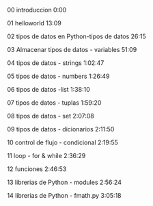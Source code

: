 00	introduccion                              	 0:00

01	helloworld	                                13:09

02	tipos de datos en Python-tipos de datos	    26:15

03	Almacenar tipos de datos - variables	      51:09

04	tipos de datos - strings	                1:02:47

05	tipos de datos - numbers	                1:26:49

06	tipos de datos -list	                    1:38:10

07	tipos de datos - tuplas	                  1:59:20

08	tipos de datos - set	                    2:07:08

09	tipos de datos - dicionarios	            2:11:50

10	control de flujo - condicional	          2:19:55

11	loop - for & while	                      2:36:29

12	funciones                               	2:46:53

13	librerias de Python - modules	2:56:24

14	librerias de Python - fmath.py	3:05:18


